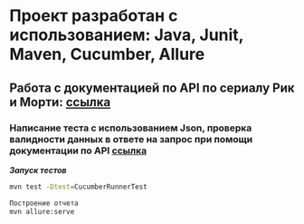 # Проект разработан с использованием: Java, Junit, Maven, Cucumber, Allure

## Работа с документацией  по АPI по сериалу Рик и Морти: [ссылка](https://rickandmortyapi.com/documentation/#episode-schema)

### Написание теста с использованием Json, проверка валидности данных в ответе на запрос при помощи документации по АPI [ссылка](https://reqres.in/)

***Запуск тестов***

```bash
mvn test -Dtest=CucumberRunnerTest

Построение отчета
mvn allure:serve






